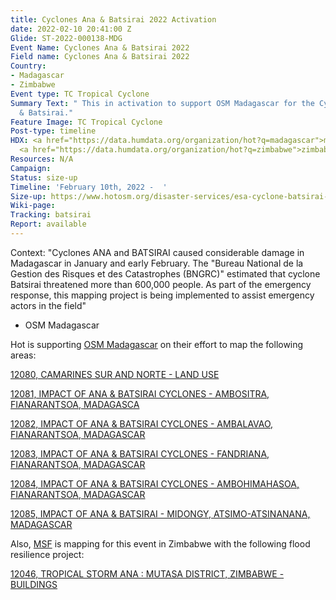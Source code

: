 ```yaml
---
title: Cyclones Ana & Batsirai 2022 Activation
date: 2022-02-10 20:41:00 Z
Glide: ST-2022-000138-MDG
Event Name: Cyclones Ana & Batsirai 2022
Field name: Cyclones Ana & Batsirai 2022
Country:
- Madagascar
- Zimbabwe
Event type: TC Tropical Cyclone
Summary Text: " This in activation to support OSM Madagascar for the Cyclones Ana
  & Batsirai."
Feature Image: TC Tropical Cyclone
Post-type: timeline
HDX: <a href="https://data.humdata.org/organization/hot?q=madagascar">madagascar</a>,
  <a href="https://data.humdata.org/organization/hot?q=zimbabwe">zimbabwe</a>
Resources: N/A
Campaign: 
Status: size-up
Timeline: 'February 10th, 2022 -  '
Size-up: https://www.hotosm.org/disaster-services/esa-cyclone-batsirai-2022-size-up/
Wiki-page: 
Tracking: batsirai
Report: available
---
```


Context: "Cyclones ANA and BATSIRAI caused considerable damage in Madagascar in January and early February. The "Bureau National de la Gestion des Risques et des Catastrophes (BNGRC)" estimated that cyclone Batsirai threatened more than 600,000 people. As part of the emergency response, this mapping project is being implemented to assist emergency actors in the field" 
- OSM Madagascar



Hot is supporting <a href="https://www.facebook.com/OpenStreetMap.Madagascar/community">OSM Madagascar</a> on their effort to map the following areas:

<a href="https://tasks.hotosm.org/projects/12080">12080, CAMARINES SUR AND NORTE - LAND USE</a>

<a href="https://tasks.hotosm.org/projects/12081">12081, 
IMPACT OF ANA & BATSIRAI CYCLONES - AMBOSITRA, FIANARANTSOA, MADAGASCA</a>

<a href="https://tasks.hotosm.org/projects/12082">12082, IMPACT OF ANA & BATSIRAI CYCLONES - AMBALAVAO, FIANARANTSOA, MADAGASCAR</a>

<a href="https://tasks.hotosm.org/projects/12083">12083, IMPACT OF ANA & BATSIRAI CYCLONES - FANDRIANA, FIANARANTSOA, MADAGASCAR</a>

<a href="https://tasks.hotosm.org/projects/12084">12084, IMPACT OF ANA & BATSIRAI CYCLONES - AMBOHIMAHASOA, FIANARANTSOA, MADAGASCAR</a>

<a href="https://tasks.hotosm.org/projects/12085">12085, IMPACT OF ANA & BATSIRAI - MIDONGY, ATSIMO-ATSINANANA, MADAGASCAR</a>



Also, <a href="https://www.msf.org/">MSF</a> is mapping for this event in Zimbabwe with the following flood resilience project: 

<a href="https://tasks.hotosm.org/projects/12046">12046, TROPICAL STORM ANA : MUTASA DISTRICT, ZIMBABWE - BUILDINGS</a>

